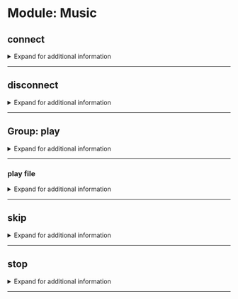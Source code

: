 # Module: Music

## connect
<details><summary markdown='span'>Expand for additional information</summary><code>

*Connect the bot to a voice channel. If the channel is not given, connects the bot to the same channel you are in.*

**Owner-only.**

**Requires permissions:**
`Use voice chat`

**Aliases:**
`con, conn, enter`

**Arguments:**

(optional) `[channel]` : *Channel.* (def: `None`)

**Examples:**

```
!connect
!connect Music
```
</code></details>

---

## disconnect
<details><summary markdown='span'>Expand for additional information</summary><code>

*Disconnects the bot from the voice channel.*

**Owner-only.**

**Requires permissions:**
`Use voice chat`

**Aliases:**
`dcon, dconn, discon, disconn, dc`

**Examples:**

```
!disconnect
```
</code></details>

---

## Group: play
<details><summary markdown='span'>Expand for additional information</summary><code>

*Commands for playing music. If invoked without subcommand, plays given URL or searches YouTube for given query and plays the first result.*

**Requires bot permissions:**
`Speak`

**Aliases:**
`music, p`

**Arguments:**

`[string...]` : *URL or YouTube search query.*

**Examples:**

```
!play https://www.youtube.com/watch?v=dQw4w9WgXcQ
!play what is love?
```
</code></details>

---

### play file
<details><summary markdown='span'>Expand for additional information</summary><code>

*Plays an audio file from the server filesystem.*

**Owner-only.**

**Requires bot permissions:**
`Speak`

**Aliases:**
`f`

**Arguments:**

`[string...]` : *Full path to the file to play.*

**Examples:**

```
!play file test.mp3
```
</code></details>

---

## skip
<details><summary markdown='span'>Expand for additional information</summary><code>

*Skip current voice playback.*

**Owner-only.**

**Requires permissions:**
`Use voice chat`

**Examples:**

```
!skip
```
</code></details>

---

## stop
<details><summary markdown='span'>Expand for additional information</summary><code>

*Stops current voice playback.*

**Owner-only.**

**Requires permissions:**
`Use voice chat`

**Examples:**

```
!stop
```
</code></details>

---

